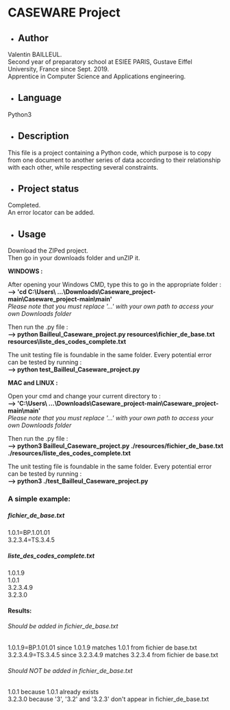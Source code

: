 # CASEWARE Project

- ## Author

Valentin BAILLEUL.  
Second year of preparatory school at ESIEE PARIS, Gustave Eiffel University, France since Sept. 2019.  
Apprentice in Computer Science and Applications engineering.

- ## Language

Python3

- ## Description

This file is a project containing a Python code, which purpose is to copy from one document to another series of data according to their relationship with each other, while respecting several constraints.

- ## Project status

Completed.  
An error locator can be added.

- ## Usage

Download the ZIPed project.  
Then go in your downloads folder and unZIP it.  


<b>WINDOWS :</b>  

After opening your Windows CMD, type this to go in the appropriate folder :  
<b>--> 'cd C:\Users\ ...\Downloads\Caseware_project-main\Caseware_project-main\main'</b>  
_Please note that you must replace '...' with your own path to access your own Downloads folder_

Then run the .py file :  
<b>--> python Bailleul_Caseware_project.py resources\fichier_de_base.txt resources\liste_des_codes_complete.txt</b>

The unit testing file is foundable in the same folder. Every potential error can be tested by running :  
<b>--> python test_Bailleul_Caseware_project.py</b>


<b> MAC and LINUX :</b>  

Open your cmd and change your current directory to :  
<b>--> 'C:\Users\ ...\Downloads\Caseware_project-main\Caseware_project-main\main'</b>  
_Please note that you must replace '...' with your own path to access your own Downloads folder_

Then run the .py file :  
<b>--> python3 Bailleul_Caseware_project.py ./resources/fichier_de_base.txt ./resources/liste_des_codes_complete.txt</b>

The unit testing file is foundable in the same folder. Every potential error can be tested by running :  
<b>--> python3 ./test_Bailleul_Caseware_project.py</b>

### A simple example:

##### fichier_de_base.txt

1.0.1=BP.1.01.01  
3.2.3.4=TS.3.4.5

##### liste_des_codes_complete.txt

1.0.1.9  
1.0.1  
3.2.3.4.9  
3.2.3.0

#### Results:

###### Should be added in fichier_de_base.txt

1.0.1.9=BP.1.01.01 since 1.0.1.9 matches 1.0.1 from fichier de base.txt  
3.2.3.4.9=TS.3.4.5 since 3.2.3.4.9 matches 3.2.3.4 from fichier de base.txt

###### Should NOT be added in fichier_de_base.txt

1.0.1 because 1.0.1 already exists  
3.2.3.0 because '3', '3.2' and '3.2.3' don't appear in fichier_de_base.txt
